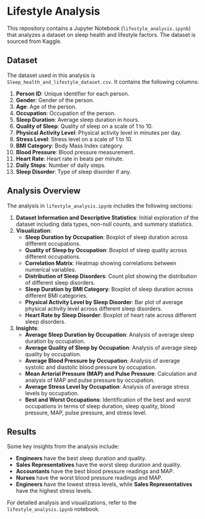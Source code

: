 # Lifestyle Analysis

This repository contains a Jupyter Notebook (`lifestyle_analysis.ipynb`) that analyzes a dataset on sleep health and lifestyle factors. The dataset is sourced from Kaggle.

## Dataset

The dataset used in this analysis is `Sleep_health_and_lifestyle_dataset.csv`. It contains the following columns:

1. **Person ID**: Unique identifier for each person.
2. **Gender**: Gender of the person.
3. **Age**: Age of the person.
4. **Occupation**: Occupation of the person.
5. **Sleep Duration**: Average sleep duration in hours.
6. **Quality of Sleep**: Quality of sleep on a scale of 1 to 10.
7. **Physical Activity Level**: Physical activity level in minutes per day.
8. **Stress Level**: Stress level on a scale of 1 to 10.
9. **BMI Category**: Body Mass Index category.
10. **Blood Pressure**: Blood pressure measurement.
11. **Heart Rate**: Heart rate in beats per minute.
12. **Daily Steps**: Number of daily steps.
13. **Sleep Disorder**: Type of sleep disorder if any.

## Analysis Overview

The analysis in `lifestyle_analysis.ipynb` includes the following sections:

1. **Dataset Information and Descriptive Statistics**: Initial exploration of the dataset including data types, non-null counts, and summary statistics.
2. **Visualization**:
    - **Sleep Duration by Occupation**: Boxplot of sleep duration across different occupations.
    - **Quality of Sleep by Occupation**: Boxplot of sleep quality across different occupations.
    - **Correlation Matrix**: Heatmap showing correlations between numerical variables.
    - **Distribution of Sleep Disorders**: Count plot showing the distribution of different sleep disorders.
    - **Sleep Duration by BMI Category**: Boxplot of sleep duration across different BMI categories.
    - **Physical Activity Level by Sleep Disorder**: Bar plot of average physical activity level across different sleep disorders.
    - **Heart Rate by Sleep Disorder**: Boxplot of heart rate across different sleep disorders.
3. **Insights**:
    - **Average Sleep Duration by Occupation**: Analysis of average sleep duration by occupation.
    - **Average Quality of Sleep by Occupation**: Analysis of average sleep quality by occupation.
    - **Average Blood Pressure by Occupation**: Analysis of average systolic and diastolic blood pressure by occupation.
    - **Mean Arterial Pressure (MAP) and Pulse Pressure**: Calculation and analysis of MAP and pulse pressure by occupation.
    - **Average Stress Level by Occupation**: Analysis of average stress levels by occupation.
    - **Best and Worst Occupations**: Identification of the best and worst occupations in terms of sleep duration, sleep quality, blood pressure, MAP, pulse pressure, and stress level.
  
## Results

Some key insights from the analysis include:

- **Engineers** have the best sleep duration and quality.
- **Sales Representatives** have the worst sleep duration and quality.
- **Accountants** have the best blood pressure readings and MAP.
- **Nurses** have the worst blood pressure readings and MAP.
- **Engineers** have the lowest stress levels, while **Sales Representatives** have the highest stress levels.

For detailed analysis and visualizations, refer to the `lifestyle_analysis.ipynb` notebook.

